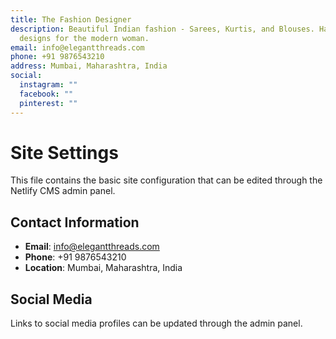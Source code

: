 ```yaml
---
title: The Fashion Designer
description: Beautiful Indian fashion - Sarees, Kurtis, and Blouses. Handcrafted
  designs for the modern woman.
email: info@elegantthreads.com
phone: +91 9876543210
address: Mumbai, Maharashtra, India
social:
  instagram: ""
  facebook: ""
  pinterest: ""
---
```


# Site Settings

This file contains the basic site configuration that can be edited through the Netlify CMS admin panel.

## Contact Information
- **Email**: info@elegantthreads.com
- **Phone**: +91 9876543210
- **Location**: Mumbai, Maharashtra, India

## Social Media
Links to social media profiles can be updated through the admin panel.